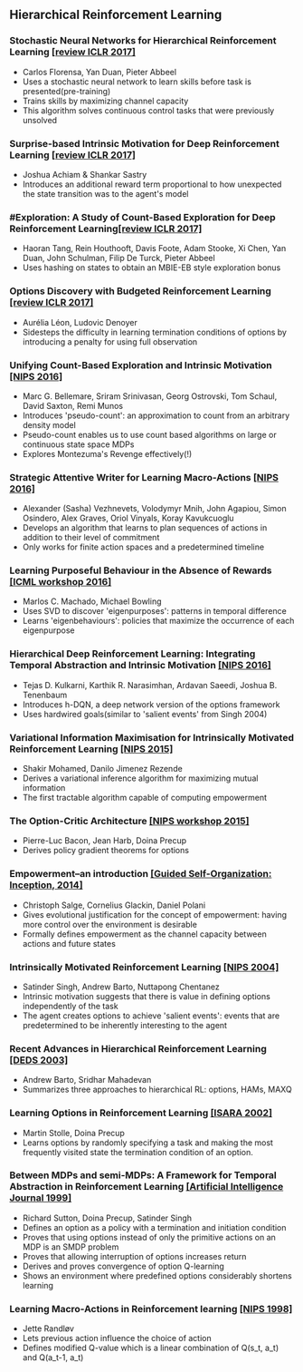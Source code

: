## Hierarchical Reinforcement Learning

  
### Stochastic Neural Networks for Hierarchical Reinforcement Learning [[review ICLR 2017]](http://openreview.net/pdf?id=B1oK8aoxe)
  - Carlos Florensa, Yan Duan, Pieter Abbeel
  - Uses a stochastic neural network to learn skills before task is presented(pre-training)
  - Trains skills by maximizing channel capacity
  - This algorithm solves continuous control tasks that were previously unsolved
  
### Surprise-based Intrinsic Motivation for Deep Reinforcement Learning [[review ICLR 2017]](https://openreview.net/pdf?id=Bk8aOm9xl)
  - Joshua Achiam & Shankar Sastry
  - Introduces an additional reward term proportional to how unexpected the state transition was to the agent's model
  
### #Exploration: A Study of Count-Based Exploration for Deep Reinforcement Learning[[review ICLR 2017]](https://arxiv.org/pdf/1611.04717v1.pdf)
  - Haoran Tang, Rein Houthooft, Davis Foote, Adam Stooke, Xi Chen, Yan Duan, John Schulman, Filip De Turck, Pieter Abbeel
  - Uses hashing on states to obtain an MBIE-EB style exploration bonus
  
### Options Discovery with Budgeted Reinforcement Learning [[review ICLR 2017]](https://arxiv.org/pdf/1611.06824v1.pdf)
  - Aurélia Léon, Ludovic Denoyer
  - Sidesteps the difficulty in learning termination conditions of options by introducing a penalty for using full observation

### Unifying Count-Based Exploration and Intrinsic Motivation [[NIPS 2016]](https://arxiv.org/pdf/1606.01868v2.pdf)
  - Marc G. Bellemare, Sriram Srinivasan, Georg Ostrovski, Tom Schaul, David Saxton, Remi Munos
  - Introduces 'pseudo-count': an approximation to count from an arbitrary density model
  - Pseudo-count enables us to use count based algorithms on large or continuous state space MDPs
  - Explores Montezuma's Revenge effectively(!)
  
### Strategic Attentive Writer for Learning Macro-Actions [[NIPS 2016]](https://arxiv.org/pdf/1606.04695v1.pdf)
  - Alexander (Sasha) Vezhnevets, Volodymyr Mnih, John Agapiou, Simon Osindero, Alex Graves, Oriol Vinyals, Koray Kavukcuoglu
  - Develops an algorithm that learns to plan sequences of actions in addition to their level of commitment
  - Only works for finite action spaces and a predetermined timeline
  
### Learning Purposeful Behaviour in the Absence of Rewards [[ICML workshop 2016]](https://arxiv.org/pdf/1605.07700v1.pdf)
  - Marlos C. Machado, Michael Bowling
  - Uses SVD to discover 'eigenpurposes': patterns in temporal difference
  - Learns 'eigenbehaviours': policies that maximize the occurrence of each eigenpurpose
  
### Hierarchical Deep Reinforcement Learning: Integrating Temporal Abstraction and Intrinsic Motivation [[NIPS 2016]](https://arxiv.org/pdf/1604.06057v2.pdf)
  - Tejas D. Kulkarni, Karthik R. Narasimhan, Ardavan Saeedi, Joshua B. Tenenbaum
  - Introduces h-DQN, a deep network version of the options framework
  - Uses hardwired goals(similar to 'salient events' from Singh 2004)
  
### Variational Information Maximisation for Intrinsically Motivated Reinforcement Learning [[NIPS 2015]](https://arxiv.org/pdf/1509.08731v1.pdf)
  - Shakir Mohamed, Danilo Jimenez Rezende
  - Derives a variational inference algorithm for maximizing mutual information
  - The first tractable algorithm capable of computing empowerment

### The Option-Critic Architecture [[NIPS workshop 2015]](https://arxiv.org/pdf/1609.05140v1.pdf)
  - Pierre-Luc Bacon, Jean Harb, Doina Precup
  - Derives policy gradient theorems for options
  
### Empowerment–an introduction [[Guided Self-Organization: Inception, 2014]](https://arxiv.org/pdf/1310.1863.pdf)
  - Christoph Salge, Cornelius Glackin, Daniel Polani
  - Gives evolutional justification for the concept of empowerment: having more control over the environment is desirable
  - Formally defines empowerment as the channel capacity between actions and future states

### Intrinsically Motivated Reinforcement Learning [[NIPS 2004]](http://web.eecs.umich.edu/~baveja/Papers/FinalNIPSIMRL.pdf)
  - Satinder Singh, Andrew Barto, Nuttapong Chentanez
  - Intrinsic motivation suggests that there is value in defining options independently of the task
  - The agent creates options to achieve 'salient events': events that are predetermined to be inherently interesting to the agent

### Recent Advances in Hierarchical Reinforcement Learning [[DEDS 2003]](http://www-anw.cs.umass.edu/pubs/2003/barto_m_DEDS03.pdf)
  - Andrew Barto, Sridhar Mahadevan
  - Summarizes three approaches to hierarchical RL: options, HAMs, MAXQ
  
### Learning Options in Reinforcement Learning [[ISARA 2002]](http://ftp.bstu.by/ai/To-dom/My_research/Papers-0/For-research/R-navigation/Grid-world/Good-one/stolle2002learning.pdf)
  - Martin Stolle, Doina Precup
  - Learns options by randomly specifying a task and making the most frequently visited state the termination condition of an option.
  
### Between MDPs and semi-MDPs: A Framework for Temporal Abstraction in Reinforcement Learning [[Artificial Intelligence Journal 1999]](http://www-anw.cs.umass.edu/~barto/courses/cs687/Sutton-Precup-Singh-AIJ99.pdf)
  - Richard Sutton, Doina Precup, Satinder Singh
  - Defines an option as a policy with a termination and initiation condition
  - Proves that using options instead of only the primitive actions on an MDP is an SMDP problem
  - Proves that allowing interruption of options increases return
  - Derives and proves convergence of option Q-learning
  - Shows an environment where predefined options considerably shortens learning
  
### Learning Macro-Actions in Reinforcement learning [[NIPS 1998]](https://papers.nips.cc/paper/1586-learning-macro-actions-in-reinforcement-learning.pdf)
  - Jette Randløv	
  - Lets previous action influence the choice of action
  - Defines modified Q-value which is a linear combination of Q(s_t, a_t) and Q(a_t-1, a_t)
